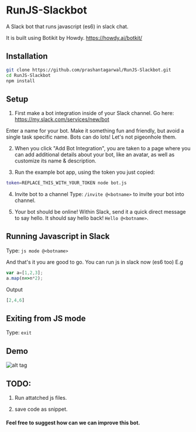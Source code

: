 # RunJS-Slackbot
A Slack bot that runs javascript (es6) in slack chat.

It is built using Botikit by Howdy. https://howdy.ai/botkit/ 


## Installation
```bash
git clone https://github.com/prashantagarwal/RunJS-Slackbot.git
cd RunJS-Slackbot
npm install
```
## Setup

1) First make a bot integration inside of your Slack channel. Go here: https://my.slack.com/services/new/bot

Enter a name for your bot.
Make it something fun and friendly, but avoid a single task specific name.
Bots can do lots! Let's not pigeonhole them.


2) When you click "Add Bot Integration", you are taken to a page where you can add additional details about your bot, like an avatar, as well as customize its name & description.


3) Run the example bot app, using the token you just copied:
​
```bash
token=REPLACE_THIS_WITH_YOUR_TOKEN node bot.js
```
4) Invite bot to a channel
    Type: `/invite @<botname>` to invite your bot into channel.


5) Your bot should be online! Within Slack, send it a quick direct message to say hello. It should say hello back! 
`Hello @<botname>`.

## Running Javascript in Slack
Type: `js mode @<botname>`

And that's it you are good to go.
You can run js in slack now (es6 too)
E.g

```javascript
var a=[1,2,3];
a.map(n=>n*2);
```
Output
```javascript
[2,4,6]
```
## Exiting from JS mode
Type: `exit`
## Demo

![alt tag](http://i.imgur.com/lvx06FU.gif)

## TODO:
1) Run attatched js files.

2) save code as snippet.


#### Feel free to suggest how can we can improve this bot.
